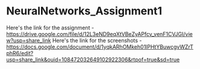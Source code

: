# NeuralNetworks_Assignment1

Here's the link for the assignment - https://drive.google.com/file/d/12L3eND9eqXtVBeZyAPfcv_venF1CVJGI/view?usp=share_link
Here's the link for the screenshots - https://docs.google.com/document/d/1yqkARhOMkeh01lPHtYBuwcgvWZrTphR6/edit?usp=share_link&ouid=108472032649102922306&rtpof=true&sd=true
